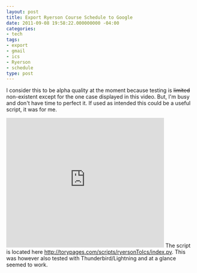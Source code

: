 ```yaml
---
layout: post
title: Export Ryerson Course Schedule to Google
date: 2011-09-08 19:58:22.000000000 -04:00
categories:
- tech
tags:
- export
- gmail
- ics
- Ryerson
- schedule
type: post
---
```

I consider this to be alpha quality at the moment because testing is <del>limited</del> non-existent except for the one case displayed in this video. But, I'm busy and don't have time to perfect it. If used as intended this could be a useful script, it was for me.
<iframe width="420" height="345" src="http://www.youtube.com/embed/L8oq59asVmU" frameborder="0" allowfullscreen></iframe>
The script is located here <a href="http://torypages.com/scripts/ryersonToIcs/index.py">http://torypages.com/scripts/ryersonToIcs/index.py</a>. This was however also tested with Thunderbird/Lightning and at a glance seemed to work.
